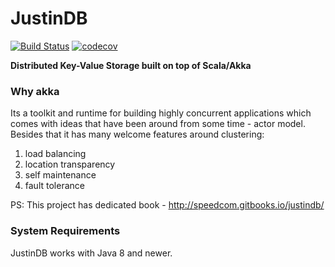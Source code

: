 # JustinDB

[![Build Status](https://travis-ci.org/speedcom/JustinDB.svg?branch=master)](https://travis-ci.org/speedcom/JustinDB)
[![codecov](https://codecov.io/gh/speedcom/JustinDB/branch/master/graph/badge.svg)](https://codecov.io/gh/speedcom/JustinDB)

**Distributed Key-Value Storage built on top of Scala/Akka**

### Why akka
Its a toolkit and runtime for building highly concurrent applications which comes
with ideas that have been around from some time - actor model.
Besides that it has many welcome features around clustering:

1. load balancing
2. location transparency
3. self maintenance
4. fault tolerance

PS: This project has dedicated book - http://speedcom.gitbooks.io/justindb/

### System Requirements
JustinDB works with Java 8 and newer.